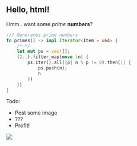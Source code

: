 ## Hello, html!

Hmm.. want some *prime* **numbers**?

```rust
/// Generates prime numbers
fn primes() -> impl Iterator<Item = u64> {
    /*~*/
    let mut ps = vec![];
    (2..).filter_map(move |n| {
        ps.iter().all(|p| n % p != 0).then(|| {
            ps.push(n);
            n
        })
    })
}
```

Todo:
* Post some image
* ???
* Profit!

![](post.jpg)
